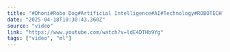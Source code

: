 ```yaml
---
title: "#Dhoni#Robo Dog#Artificial Intelligence#AI#Technology#ROBOTECH"
date: "2025-04-18T10:30:43.360Z"
source: "video"
link: "https://www.youtube.com/watch?v=ldE4DTHb9Yg"
tags: ["video", "ml"]
---
```



